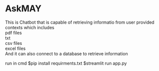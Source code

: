 # AskMAY
This is Chatbot that is capable of retrieving informatio from user provided contexts which includes\
pdf files\
txt\
csv files\
excel files\
And it can also connect to a database to retrieve information


run in cmd
$pip install requirments.txt
$streamlit run app.py
 